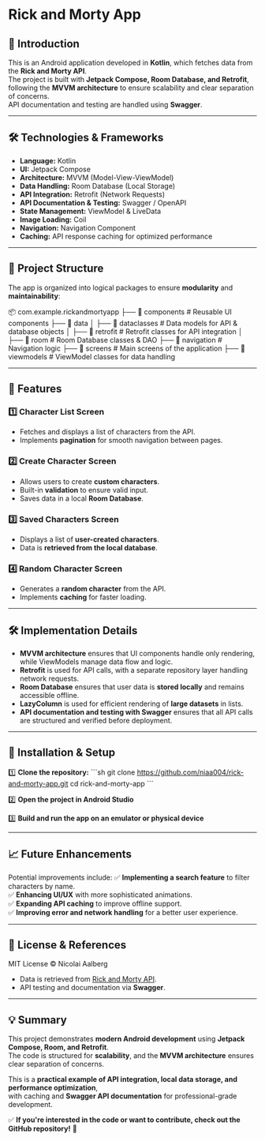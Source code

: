 # Rick and Morty App

## 📌 Introduction
This is an Android application developed in **Kotlin**, which fetches data from the **Rick and Morty API**.  
The project is built with **Jetpack Compose, Room Database, and Retrofit**, following the **MVVM architecture** to ensure scalability and clear separation of concerns.  
API documentation and testing are handled using **Swagger**.

---

## 🛠 Technologies & Frameworks
- **Language:** Kotlin
- **UI:** Jetpack Compose
- **Architecture:** MVVM (Model-View-ViewModel)
- **Data Handling:** Room Database (Local Storage)
- **API Integration:** Retrofit (Network Requests)
- **API Documentation & Testing:** Swagger / OpenAPI
- **State Management:** ViewModel & LiveData
- **Image Loading:** Coil
- **Navigation:** Navigation Component
- **Caching:** API response caching for optimized performance

---

## 📂 Project Structure
The app is organized into logical packages to ensure **modularity** and **maintainability**:

📦 com.example.rickandmortyapp
├── 📂 components          # Reusable UI components
├── 📂 data
│   ├── 📂 dataclasses     # Data models for API & database objects
│   ├── 📂 retrofit       # Retrofit classes for API integration
│   ├── 📂 room           # Room Database classes & DAO
├── 📂 navigation         # Navigation logic
├── 📂 screens            # Main screens of the application
├── 📂 viewmodels         # ViewModel classes for data handling


---

## 📌 Features
### **1️⃣ Character List Screen**
- Fetches and displays a list of characters from the API.
- Implements **pagination** for smooth navigation between pages.

### **2️⃣ Create Character Screen**
- Allows users to create **custom characters**.
- Built-in **validation** to ensure valid input.
- Saves data in a local **Room Database**.

### **3️⃣ Saved Characters Screen**
- Displays a list of **user-created characters**.
- Data is **retrieved from the local database**.

### **4️⃣ Random Character Screen**
- Generates a **random character** from the API.
- Implements **caching** for faster loading.

---

## 🛠 Implementation Details
- **MVVM architecture** ensures that UI components handle only rendering, while ViewModels manage data flow and logic.
- **Retrofit** is used for API calls, with a separate repository layer handling network requests.
- **Room Database** ensures that user data is **stored locally** and remains accessible offline.
- **LazyColumn** is used for efficient rendering of **large datasets** in lists.
- **API documentation and testing with Swagger** ensures that all API calls are structured and verified before deployment.

---

## 📌 Installation & Setup
1️⃣ **Clone the repository:**
   \`\`\`sh
   git clone https://github.com/niaa004/rick-and-morty-app.git
   cd rick-and-morty-app
   \`\`\`

2️⃣ **Open the project in Android Studio**

3️⃣ **Build and run the app on an emulator or physical device**

---

## 📈 Future Enhancements
Potential improvements include:
✅ **Implementing a search feature** to filter characters by name.  
✅ **Enhancing UI/UX** with more sophisticated animations.  
✅ **Expanding API caching** to improve offline support.  
✅ **Improving error and network handling** for a better user experience.  

---

## 📜 License & References
MIT License © Nicolai Aalberg  
- Data is retrieved from [Rick and Morty API](https://rickandmortyapi.com/documentation).
- API testing and documentation via **Swagger**.

---

## 💡 Summary
This project demonstrates **modern Android development** using **Jetpack Compose, Room, and Retrofit**.  
The code is structured for **scalability**, and the **MVVM architecture** ensures clear separation of concerns.  

This is a **practical example of API integration, local data storage, and performance optimization**,  
with caching and **Swagger API documentation** for professional-grade development.  

✅ **If you're interested in the code or want to contribute, check out the GitHub repository!** 🚀
